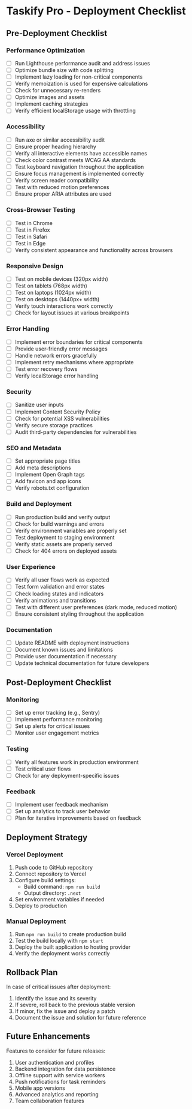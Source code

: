 # Taskify Pro - Deployment Checklist

## Pre-Deployment Checklist

### Performance Optimization
- [ ] Run Lighthouse performance audit and address issues
- [ ] Optimize bundle size with code splitting
- [ ] Implement lazy loading for non-critical components
- [ ] Verify memoization is used for expensive calculations
- [ ] Check for unnecessary re-renders
- [ ] Optimize images and assets
- [ ] Implement caching strategies
- [ ] Verify efficient localStorage usage with throttling

### Accessibility
- [ ] Run axe or similar accessibility audit
- [ ] Ensure proper heading hierarchy
- [ ] Verify all interactive elements have accessible names
- [ ] Check color contrast meets WCAG AA standards
- [ ] Test keyboard navigation throughout the application
- [ ] Ensure focus management is implemented correctly
- [ ] Verify screen reader compatibility
- [ ] Test with reduced motion preferences
- [ ] Ensure proper ARIA attributes are used

### Cross-Browser Testing
- [ ] Test in Chrome
- [ ] Test in Firefox
- [ ] Test in Safari
- [ ] Test in Edge
- [ ] Verify consistent appearance and functionality across browsers

### Responsive Design
- [ ] Test on mobile devices (320px width)
- [ ] Test on tablets (768px width)
- [ ] Test on laptops (1024px width)
- [ ] Test on desktops (1440px+ width)
- [ ] Verify touch interactions work correctly
- [ ] Check for layout issues at various breakpoints

### Error Handling
- [ ] Implement error boundaries for critical components
- [ ] Provide user-friendly error messages
- [ ] Handle network errors gracefully
- [ ] Implement retry mechanisms where appropriate
- [ ] Test error recovery flows
- [ ] Verify localStorage error handling

### Security
- [ ] Sanitize user inputs
- [ ] Implement Content Security Policy
- [ ] Check for potential XSS vulnerabilities
- [ ] Verify secure storage practices
- [ ] Audit third-party dependencies for vulnerabilities

### SEO and Metadata
- [ ] Set appropriate page titles
- [ ] Add meta descriptions
- [ ] Implement Open Graph tags
- [ ] Add favicon and app icons
- [ ] Verify robots.txt configuration

### Build and Deployment
- [ ] Run production build and verify output
- [ ] Check for build warnings and errors
- [ ] Verify environment variables are properly set
- [ ] Test deployment to staging environment
- [ ] Verify static assets are properly served
- [ ] Check for 404 errors on deployed assets

### User Experience
- [ ] Verify all user flows work as expected
- [ ] Test form validation and error states
- [ ] Check loading states and indicators
- [ ] Verify animations and transitions
- [ ] Test with different user preferences (dark mode, reduced motion)
- [ ] Ensure consistent styling throughout the application

### Documentation
- [ ] Update README with deployment instructions
- [ ] Document known issues and limitations
- [ ] Provide user documentation if necessary
- [ ] Update technical documentation for future developers

## Post-Deployment Checklist

### Monitoring
- [ ] Set up error tracking (e.g., Sentry)
- [ ] Implement performance monitoring
- [ ] Set up alerts for critical issues
- [ ] Monitor user engagement metrics

### Testing
- [ ] Verify all features work in production environment
- [ ] Test critical user flows
- [ ] Check for any deployment-specific issues

### Feedback
- [ ] Implement user feedback mechanism
- [ ] Set up analytics to track user behavior
- [ ] Plan for iterative improvements based on feedback

## Deployment Strategy

### Vercel Deployment
1. Push code to GitHub repository
2. Connect repository to Vercel
3. Configure build settings:
   - Build command: `npm run build`
   - Output directory: `.next`
4. Set environment variables if needed
5. Deploy to production

### Manual Deployment
1. Run `npm run build` to create production build
2. Test the build locally with `npm start`
3. Deploy the built application to hosting provider
4. Verify the deployment works correctly

## Rollback Plan

In case of critical issues after deployment:

1. Identify the issue and its severity
2. If severe, roll back to the previous stable version
3. If minor, fix the issue and deploy a patch
4. Document the issue and solution for future reference

## Future Enhancements

Features to consider for future releases:

1. User authentication and profiles
2. Backend integration for data persistence
3. Offline support with service workers
4. Push notifications for task reminders
5. Mobile app versions
6. Advanced analytics and reporting
7. Team collaboration features
